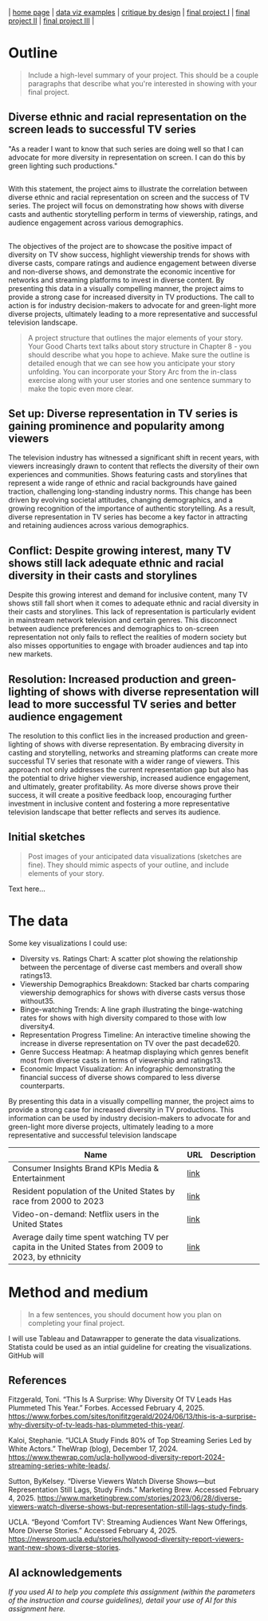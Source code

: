 | [home page](https://cheejulee.github.io/christine-dataviz-portfolio/) | [data viz examples](dataviz-examples) | [critique by design](critique-by-design) | [final project I](final-project-part-one) | [final project II](final-project-part-two) | [final project III](final-project-part-three) |

# Outline
> Include a high-level summary of your project.  This should be a couple paragraphs that describe what you're interested in showing with your final project. 
 
## Diverse ethnic and racial representation on the screen leads to successful TV series
"As a reader I want to know that such series are doing well so that I can advocate for more diversity in representation on screen. I can do this by green lighting such productions."
##
With this statement, the project aims to illustrate the correlation between diverse ethnic and racial representation on screen and the success of TV series. The project will focus on demonstrating how shows with diverse casts and authentic storytelling perform in terms of viewership, ratings, and audience engagement across various demographics.
##
The objectives of the project are to showcase the positive impact of diversity on TV show success, highlight viewership trends for shows with diverse casts, compare ratings and audience engagement between diverse and non-diverse shows, and demonstrate the economic incentive for networks and streaming platforms to invest in diverse content. By presenting this data in a visually compelling manner, the project aims to provide a strong case for increased diversity in TV productions. The call to action is for industry decision-makers to advocate for and green-light more diverse projects, ultimately leading to a more representative and successful television landscape.

> A project structure that outlines the major elements of your story.  Your Good Charts text talks about story structure in Chapter 8 - you should describe what you hope to achieve.  Make sure the outline is detailed enough that we can see how you anticipate your story unfolding.  You can incorporate your Story Arc from the in-class exercise along with your user stories and one sentence summary to make the topic even more clear. 

## Set up: Diverse representation in TV series is gaining prominence and popularity among viewers
The television industry has witnessed a significant shift in recent years, with viewers increasingly drawn to content that reflects the diversity of their own experiences and communities. Shows featuring casts and storylines that represent a wide range of ethnic and racial backgrounds have gained traction, challenging long-standing industry norms. This change has been driven by evolving societal attitudes, changing demographics, and a growing recognition of the importance of authentic storytelling. As a result, diverse representation in TV series has become a key factor in attracting and retaining audiences across various demographics.

## Conflict: Despite growing interest, many TV shows still lack adequate ethnic and racial diversity in their casts and storylines
Despite this growing interest and demand for inclusive content, many TV shows still fall short when it comes to adequate ethnic and racial diversity in their casts and storylines. This lack of representation is particularly evident in mainstream network television and certain genres. This disconnect between audience preferences and demographics to on-screen representation not only fails to reflect the realities of modern society but also misses opportunities to engage with broader audiences and tap into new markets.

## Resolution: Increased production and green-lighting of shows with diverse representation will lead to more successful TV series and better audience engagement
The resolution to this conflict lies in the increased production and green-lighting of shows with diverse representation. By embracing diversity in casting and storytelling, networks and streaming platforms can create more successful TV series that resonate with a wider range of viewers. This approach not only addresses the current representation gap but also has the potential to drive higher viewership, increased audience engagement, and ultimately, greater profitability. As more diverse shows prove their success, it will create a positive feedback loop, encouraging further investment in inclusive content and fostering a more representative television landscape that better reflects and serves its audience.

## Initial sketches
> Post images of your anticipated data visualizations (sketches are fine). They should mimic aspects of your outline, and include elements of your story.  

Text here...

# The data

Some key visualizations I could use: 
- Diversity vs. Ratings Chart: A scatter plot showing the relationship between the percentage of diverse cast members and overall show ratings13.
- Viewership Demographics Breakdown: Stacked bar charts comparing viewership demographics for shows with diverse casts versus those without35.
- Binge-watching Trends: A line graph illustrating the binge-watching rates for shows with high diversity compared to those with low diversity4.
- Representation Progress Timeline: An interactive timeline showing the increase in diverse representation on TV over the past decade620.
- Genre Success Heatmap: A heatmap displaying which genres benefit most from diverse casts in terms of viewership and ratings13.
- Economic Impact Visualization: An infographic demonstrating the financial success of diverse shows compared to less diverse counterparts.

By presenting this data in a visually compelling manner, the project aims to provide a strong case for increased diversity in TV productions. This information can be used by industry decision-makers to advocate for and green-light more diverse projects, ultimately leading to a more representative and successful television landscape

| Name | URL | Description |
|------|-----|-------------|
|Consumer Insights Brand KPIs Media & Entertainment| [link](https://www.statista.com/global-consumer-survey/tool/53/pro_usa_202300_ent?index=0&absolute=0&population=1&missing=0&rows%5B0%5D=v9801_tvse_tvseriesshows_attitudes&rows%5B1%5D=v9804c_tvse_tvseriesshows_brandusage&tgeditor=0&pendo=0)|             |
|Resident population of the United States by race from 2000 to 2023|[link](https://www-statista-com.cmu.idm.oclc.org/statistics/183489/population-of-the-us-by-ethnicity-since-2000/)|             |
|Video-on-demand: Netflix users in the United States|[link](https://www.statista.com/study/73427/video-on-demand-netflix-users-in-the-united-states/)|             |
|Average daily time spent watching TV per capita in the United States from 2009 to 2023, by ethnicity|[link](https://www.statista.com/statistics/411806/average-daily-time-watching-tv-us-ethnicity/)|             |

# Method and medium
> In a few sentences, you should document how you plan on completing your final project. 

I will use Tableau and Datawrapper to generate the data visualizations. Statista could be used as an intial guideline for creating the visualizations. GitHub will 

## References
Fitzgerald, Toni. “This Is A Surprise: Why Diversity Of TV Leads Has Plummeted This Year.” Forbes. Accessed February 4, 2025. https://www.forbes.com/sites/tonifitzgerald/2024/06/13/this-is-a-surprise-why-diversity-of-tv-leads-has-plummeted-this-year/.

Kaloi, Stephanie. “UCLA Study Finds 80% of Top Streaming Series Led by White Actors.” TheWrap (blog), December 17, 2024. https://www.thewrap.com/ucla-hollywood-diversity-report-2024-streaming-series-white-leads/.

Sutton, ByKelsey. “Diverse Viewers Watch Diverse Shows—but Representation Still Lags, Study Finds.” Marketing Brew. Accessed February 4, 2025. https://www.marketingbrew.com/stories/2023/06/28/diverse-viewers-watch-diverse-shows-but-representation-still-lags-study-finds.

UCLA. “Beyond ‘Comfort TV’: Streaming Audiences Want New Offerings, More Diverse Stories.” Accessed February 4, 2025. https://newsroom.ucla.edu/stories/hollywood-diversity-report-viewers-want-new-shows-diverse-stories.

## AI acknowledgements
_If you used AI to help you complete this assignment (within the parameters of the instruction and course guidelines), detail your use of AI for this assignment here._
